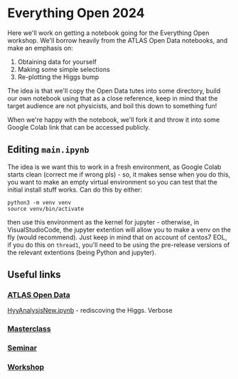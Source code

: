 # Everything Open 2024
Here we'll work on getting a notebook going for the Everything Open workshop. We'll borrow heavily from the ATLAS Open Data notebooks, and make an emphasis on:
1. Obtaining data for yourself
2. Making some simple selections
3. Re-plotting the Higgs bump

The idea is that we'll copy the Open Data tutes into some directory, build our own notebook using that as a close reference, keep in mind that the target audience are not physicists, and boil this down to something fun!

When we're happy with the notebook, we'll fork it and throw it into some Google Colab link that can be accessed publicly.

## Editing `main.ipynb`
The idea is we want this to work in a fresh environment, as Google Colab starts clean (correct me if wrong pls) - so, it makes sense when you do this, you want to make an empty virtual environment so you can test that the initial install stuff works. Can do this by either:
```
python3 -m venv venv
source venv/bin/activate
```
then use this environment as the kernel for jupyter - otherwise, in VisualStudioCode, the jupyter extention will allow you to make a venv on the fly (would recommend). Just keep in mind that on account of centos7 EOL, if you do this on `thread1`, you'll need to be using the pre-release versions of the relevant extentions (being Python and jupyter).

## Useful links
### [ATLAS Open Data](https://atlas.cern/Resources/Opendata)
[HyyAnalysisNew.ipynb](https://notebooks.gesis.org/binder/jupyter/user/atlas-outreach--ection-opendata-o9vlrfk3/lab/tree/13-TeV-examples/uproot_python/HyyAnalysisNew.ipynb) - rediscoving the Higgs. Verbose
### [Masterclass](https://atlas.physicsmasterclasses.org/en/index.htm)
### [Seminar](https://2025.everythingopen.au/schedule/presentation/70/)
### [Workshop](https://2025.everythingopen.au/schedule/presentation/69/)

